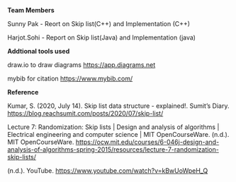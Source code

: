 **Team Members**

Sunny Pak - Reort on Skip list(C++) and Implementation (C++)

Harjot.Sohi - Report on Skip list(Java) and Implementation (java)


**Addtional tools used**

draw.io to draw diagrams https://app.diagrams.net

mybib for citation https://www.mybib.com/

**Reference**

Kumar, S. (2020, July 14). Skip list data structure - explained!. Sumit’s Diary. https://blog.reachsumit.com/posts/2020/07/skip-list/ 

Lecture 7: Randomization: Skip lists | Design and analysis of algorithms | Electrical engineering and computer science | MIT OpenCourseWare. (n.d.). MIT OpenCourseWare. https://ocw.mit.edu/courses/6-046j-design-and-analysis-of-algorithms-spring-2015/resources/lecture-7-randomization-skip-lists/

(n.d.). YouTube. https://www.youtube.com/watch?v=kBwUoWpeH_Q
